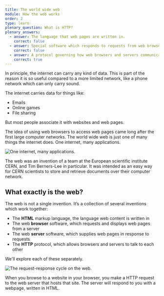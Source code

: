 ```yaml
---
title: The world wide web
module: How the web works
order: 2
type: learn
plenary_question: What is HTTP?
plenary_answers:
  - answer: The language that web pages are written in.
    correct: false
  - answer: Special software which responds to requests from web browsers.
    correct: false
  - answer: A protocol governing how web browsers and servers communicate.
    correct: true
---
```


In principle, the internet can carry any kind of data. This is part of the reason it is so useful compared to a more limited network, like a phone network which can only carry sound.

The internet carries data for things like:
* Emails
* Online games
* File sharing

But most people associate it with websites and web pages. 

The idea of using web browsers to access web pages came long after the first large computer networks. The world wide web is just one of many things the internet does. One internet, many applications.

![One internet, many applications.](/2.2-web-2.jpg)

The web was an invention of a team at the European scientific institute CERN, and Tim Berners-Lee in particular. It was intended as an easy way for CERN scientists to store and retrieve documents over their computer network.

## What exactly is the web?

The web is not a single invention. It’s a collection of several inventions which work together:

* The **HTML** markup language, the language web content is written in
* The web **browser** software, which requests and displays web pages from a server
* The web **server** software, which supplies web pages in response to requests
* The **HTTP** protocol, which allows browsers and servers to talk to each other

We'll explore each of these separately.

![The request-response cycle on the web.](/2.2-web.jpg)

When you browse to a website in your browser, you make a HTTP request to the web server that hosts that site. The server will respond to you with a webpage, written in HTML.
